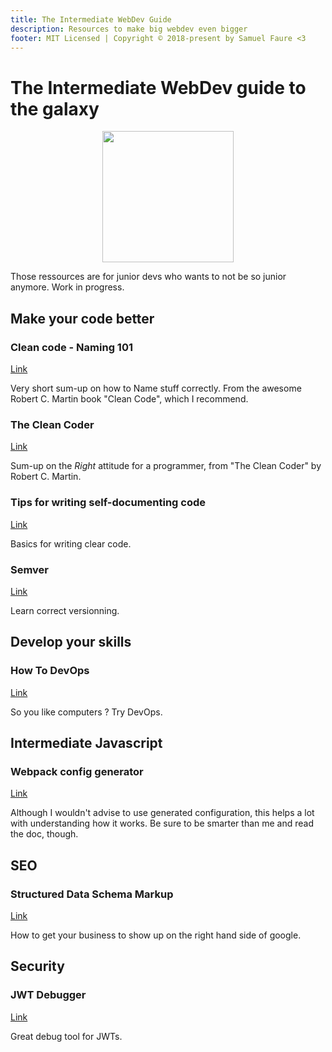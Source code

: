 ```yaml
---
title: The Intermediate WebDev Guide
description: Resources to make big webdev even bigger
footer: MIT Licensed | Copyright © 2018-present by Samuel Faure <3
---
```


# The Intermediate WebDev guide to the galaxy

<div style="text-align:center"><img style="width: 15em;" src="../assets/astronaut.svg"/></div>

Those ressources are for junior devs who wants to not be so junior anymore.
Work in progress.

## Make your code better

### Clean code - Naming 101

[Link](https://github.com/ftopia/spawncamping-octo-tyrion/blob/master/clean_code/c02_meaningful_names/README.md)

Very short sum-up on how to Name stuff correctly. From the awesome Robert C. Martin book "Clean Code", which I recommend.

### The Clean Coder

[Link](https://gaston.life/books/clean-coder/)

Sum-up on the _Right_ attitude for a programmer, from "The Clean Coder" by Robert C. Martin.

### Tips for writing self-documenting code

[Link](https://link.medium.com/PKQxXLu5L0)

Basics for writing clear code.

### Semver

[Link](https://semver.org/)

Learn correct versionning.

## Develop your skills

### How To DevOps

[Link](https://github.com/Tikam02/DevOps-Guide)

So you like computers ? Try DevOps.

## Intermediate Javascript

### Webpack config generator

[Link](https://webpack.jakoblind.no/)

Although I wouldn't advise to use generated configuration, this helps a lot with understanding how it works.
Be sure to be smarter than me and read the doc, though.

## SEO

### Structured Data Schema Markup

[Link](https://neumarkets.com/structured-data-schema-markup/)

How to get your business to show up on the right hand side of google.

## Security

### JWT Debugger

[Link](https://jwt.io/#debugger)

Great debug tool for JWTs.
